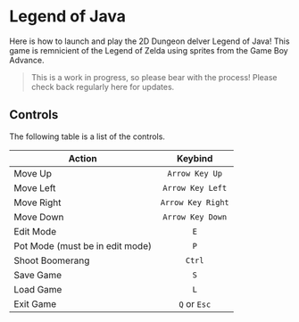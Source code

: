 # Legend of Java
Here is how to launch and play the 2D Dungeon delver Legend of Java! This game is remnicient of the Legend of Zelda using sprites from the Game Boy Advance.

> This is a work in progress, so please bear with the process! Please check back regularly here for updates.
## Controls
The following table is a list of the controls.

| **Action**       | **Keybind**       |
|--------------    |:-----------------:|
| Move Up          | `Arrow Key Up`    |
| Move Left        | `Arrow Key Left`  |
| Move Right       | `Arrow Key Right` |
| Move Down        | `Arrow Key Down`  |
| Edit Mode        | `E`               |
| Pot Mode (must be in edit mode) | `P`|
| Shoot Boomerang  | `Ctrl` |
| Save Game        | `S`|
| Load Game        | `L` |
| Exit Game        | `Q` or `Esc` |
